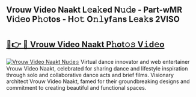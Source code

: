 ## Vrouw Video Naakt L𝚎a𝚔ed N𝚞𝚍e - Part-wMR Vi𝚍𝚎o P𝚑𝚘tos - H𝚘𝚝 O𝚗𝚕yf𝚊ns L𝚎a𝚔s 2VISO

# <h2><a href="http://kfc5uzr.oniu.top/?m=Vrouw+Video+Naakt">🔗👉 🔴 Vrouw Video Naakt P𝚑ot𝚘𝚜 V𝚒d𝚎o</a></h2>

[![Vrouw Video Naakt Nu𝚍e𝚜](https://i.imgur.com/0qMVB7G.gif)](http://kfc5uzr.oniu.top/?m=Vrouw+Video+Naakt)
Virtual dance innovator and web entertainer Vrouw Video Naakt, celebrated for sharing dance and lifestyle inspiration through solo and collaborative dance acts and brief films. Visionary architect Vrouw Video Naakt, famed for their groundbreaking designs and commitment to creating beautiful and functional spaces.  
